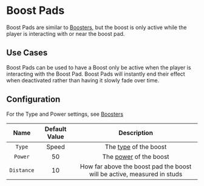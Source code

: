 # Boost Pads

Boost Pads are similar to [Boosters](boosters.md), but the boost is only active while the player is interacting with or near the boost pad.

## Use Cases

Boost Pads can be used to have a Boost only be active when the player is interacting with the Boost Pad. Boost Pads will instantly end their effect when deactivated rather than having it slowly fade over time.

## Configuration

For the Type and Power settings, see [Boosters](boosters.md)

| Name | Default Value | Description
|:-----:|:-----:|:-----:
| `Type` | Speed | The [type](boosters/#types) of the boost
| `Power` | 50 | The [power](boosters/#types) of the boost
| `Distance` | 10 | How far above the boost pad the boost will be active, measured in studs